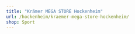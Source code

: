 ```yaml
---
title: "Krämer MEGA STORE Hockenheim"
url: /hockenheim/kraemer-mega-store-hockenheim/
shop: Sport
---
```

